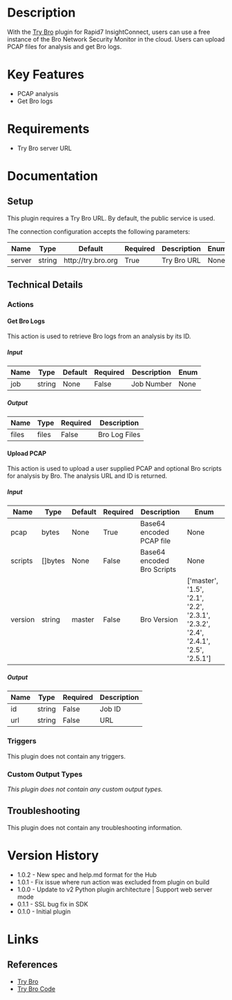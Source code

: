 # Description

With the [Try Bro](http://try.bro.org/) plugin for Rapid7 InsightConnect, users can use a free instance of the
Bro Network Security Monitor in the cloud. Users can upload PCAP files for analysis and get Bro logs.

# Key Features

* PCAP analysis
* Get Bro logs

# Requirements

* Try Bro server URL

# Documentation

## Setup

This plugin requires a Try Bro URL. By default, the public service is used.

The connection configuration accepts the following parameters:

|Name|Type|Default|Required|Description|Enum|
|----|----|-------|--------|-----------|----|
|server|string|http\://try.bro.org|True|Try Bro URL|None|

## Technical Details

### Actions

#### Get Bro Logs

This action is used to retrieve Bro logs from an analysis by its ID.

##### Input

|Name|Type|Default|Required|Description|Enum|
|----|----|-------|--------|-----------|----|
|job|string|None|False|Job Number|None|

##### Output

|Name|Type|Required|Description|
|----|----|--------|-----------|
|files|files|False|Bro Log Files|

#### Upload PCAP

This action is used to upload a user supplied PCAP and optional Bro scripts for analysis by Bro.
The analysis URL and ID is returned.

##### Input

|Name|Type|Default|Required|Description|Enum|
|----|----|-------|--------|-----------|----|
|pcap|bytes|None|True|Base64 encoded PCAP file|None|
|scripts|[]bytes|None|False|Base64 encoded Bro Scripts|None|
|version|string|master|False|Bro Version|['master', '1.5', '2.1', '2.2', '2.3.1', '2.3.2', '2.4', '2.4.1', '2.5', '2.5.1']|

##### Output

|Name|Type|Required|Description|
|----|----|--------|-----------|
|id|string|False|Job ID|
|url|string|False|URL|

### Triggers

This plugin does not contain any triggers.

### Custom Output Types

_This plugin does not contain any custom output types._

## Troubleshooting

This plugin does not contain any troubleshooting information.

# Version History

* 1.0.2 - New spec and help.md format for the Hub
* 1.0.1 - Fix issue where run action was excluded from plugin on build
* 1.0.0 - Update to v2 Python plugin architecture | Support web server mode
* 0.1.1 - SSL bug fix in SDK
* 0.1.0 - Initial plugin

# Links

## References

* [Try Bro](http://try.bro.org/)
* [Try Bro Code](https://github.com/bro/try-bro)

